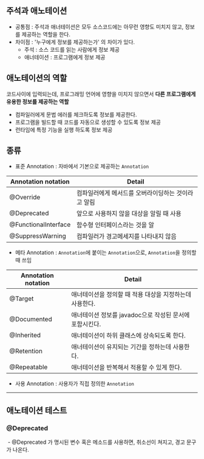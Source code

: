 ## 주석과 애노테이션
- 공통점 : 주석과 애너테이션은 모두 소스코드에는 아무런 영향도 미치지 않고, 정보를 제공하는 역할을 한다. 
- 차이점 : '누구에게 정보를 제공하는가' 의 차이가 있다.
    - 주석 : 소스 코드를 읽는 사람에게 정보 제공
    - 애너테이션 : 프로그램에게 정보 제공  

## 애노테이션의 역할
코드사이에 입력되는데, 프로그래밍 언어에 영향을 미치지 않으면서 **다른 프로그램에게 유용한 정보를 제공하는 역할**

- 컴파일러에게 문법 에러를 체크하도록 정보를 제공한다.
- 프로그램을 빌드할 때 코드를 자동으로 생성할 수 있도록 정보 제공
- 런타임에 특정 기능을 실행 하도록 정보 제공

## 종류
 - 표준 Annotation : 자바에서 기본으로 제공하는 `Annotation`
 
|Annotation notation|Detail|
|--|--|
|@Override|컴파일러에게 메서드를 오버라이딩하는 것이라고 알림|
|@Deprecated|앞으로 사용하지 않을 대상을 알릴 때 사용|
|@FunctionalInterface	|함수형 인터페이스라는 것을 알|
|@SuppressWarning|컴파일러가 경고메세지를 나타내지 않음|

- 메타 Annotation : `Annotation`에 붙이는 `Annotation`으로, `Annotation`을 정의할 때 쓰임

|Annotation notation|Detail|
|--|--|
|@Target|	애너테이션을 정의할 때 적용 대상을 지정하는데 사용한다.|
|@Documented	|애너테이션 정보를 javadoc으로 작성된 문서에 포함시킨다.|
|@Inherited	|애너테이션이 하위 클래스에 상속되도록 한다.|
|@Retention	|애너테이션이 유지되는 기간을 정하는데 사용한다.|
|@Repeatable	|애너테이션을 반복해서 적용할 수 있게 한다.|

- 사용 Annotation : 사용자가 직접 정의한 `Annotation`

---
## 애노테이션 테스트 

### @Deprecated
<img src="">
- @Deprecated 가 명시된 변수 혹은 메소드를 사용하면, 취소선이 쳐지고, 경고 문구가 나온다.
